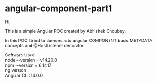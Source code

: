 # angular-component-part1

Hi, <br/>

This is a simple Angular POC created by Abhishek Choubey. <br/>

In this POC I tried to demonstrate angular COMPONENT basic METADATA concepts and @HostListener decorator. <br/>

Software Used <br/>
node --version = v14.20.0 <br/>
npm --version = 6.14.17 <br/>
ng version <br/>
Angular CLI: 14.0.0 <br/>


